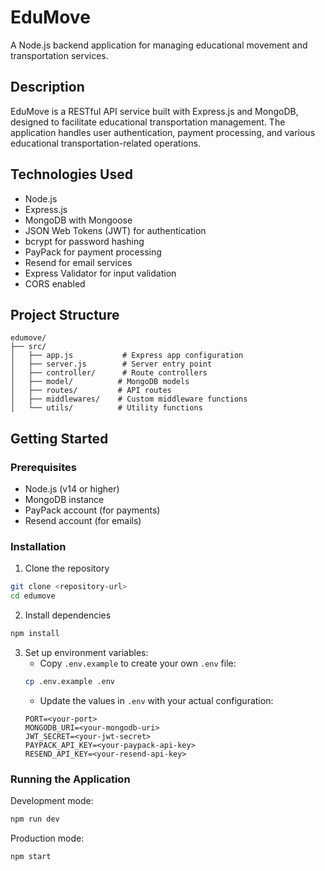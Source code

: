 # EduMove

A Node.js backend application for managing educational movement and transportation services.

## Description

EduMove is a RESTful API service built with Express.js and MongoDB, designed to facilitate educational transportation management. The application handles user authentication, payment processing, and various educational transportation-related operations.

## Technologies Used

- Node.js
- Express.js
- MongoDB with Mongoose
- JSON Web Tokens (JWT) for authentication
- bcrypt for password hashing
- PayPack for payment processing
- Resend for email services
- Express Validator for input validation
- CORS enabled

## Project Structure

```
edumove/
├── src/
│   ├── app.js           # Express app configuration
│   ├── server.js        # Server entry point
│   ├── controller/      # Route controllers
│   ├── model/          # MongoDB models
│   ├── routes/         # API routes
│   ├── middlewares/    # Custom middleware functions
│   └── utils/          # Utility functions
```

## Getting Started

### Prerequisites

- Node.js (v14 or higher)
- MongoDB instance
- PayPack account (for payments)
- Resend account (for emails)

### Installation

1. Clone the repository

```bash
git clone <repository-url>
cd edumove
```

2. Install dependencies

```bash
npm install
```

3. Set up environment variables:
   - Copy `.env.example` to create your own `.env` file:
   ```bash
   cp .env.example .env
   ```
   - Update the values in `.env` with your actual configuration:
   ```
   PORT=<your-port>
   MONGODB_URI=<your-mongodb-uri>
   JWT_SECRET=<your-jwt-secret>
   PAYPACK_API_KEY=<your-paypack-api-key>
   RESEND_API_KEY=<your-resend-api-key>
   ```

### Running the Application

Development mode:

```bash
npm run dev
```

Production mode:

```bash
npm start
```
